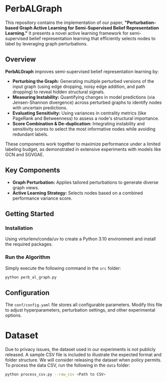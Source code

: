# PerbALGraph

This repository contains the implementation of our paper, **"Perturbation-based Graph Active Learning for Semi-Supervised Belief Representation Learning."** It presents a novel active learning framework for semi-supervised belief representation learning that efficiently selects nodes to label by leveraging graph perturbations.

## Overview

**PerbALGraph** improves semi-supervised belief representation learning by:
- **Perturbing the Graph:** Generating multiple perturbed versions of the input graph (using edge dropping, noisy edge addition, and path dropping) to reveal hidden structural signals.
- **Measuring Instability:** Quantifying changes in model predictions (via Jensen-Shannon divergence) across perturbed graphs to identify nodes with uncertain predictions.
- **Evaluating Sensitivity:** Using variances in centrality metrics (like PageRank and Betweenness) to assess a node's structural importance.
- **Score Combination & De-duplication:** Integrating instability and sensitivity scores to select the most informative nodes while avoiding redundant labels.

These components work together to maximize performance under a limited labeling budget, as demonstrated in extensive experiments with models like GCN and SGVGAE.

## Key Components

- **Graph Perturbation:** Applies tailored perturbations to generate diverse graph views.
- **Active Learning Strategy:** Selects nodes based on a combined performance variance score.

## Getting Started

### Installation

Using virturlenv/conda/uv to create a Python 3.10 environment and install the required packages.

### Run the Algorithm

Simply execute the following command in the `src` folder:

```bash
python perb_al_graph.py
```

## Configuration
The `conf/config.yaml` file stores all configurable parameters. Modify this file to adjust hyperparameters, perturbation settings, and other experimental options.

# Dataset
Due to privacy issues, the dataset used in our experiments is not publicly released. A sample CSV file is included to illustrate the expected format and folder structure. We will consider releasing the dataset when policy permits. To process the data CSV, run the following in the `data` folder:

```bash
python process_csv.py --raw_csv <Path to CSV>
```
